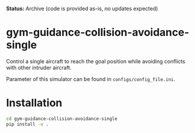 **Status:** Archive (code is provided as-is, no updates expected)

# gym-guidance-collision-avoidance-single

Control a single aircraft to reach the goal position while avoiding conflicts with other intruder aircraft.

Parameter of this simulator can be found in `configs/config_file.ini`.

# Installation

```bash
cd gym-guidance-collision-avoidance-single
pip install -e .
```
